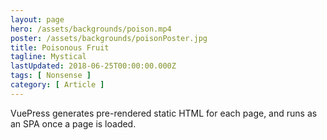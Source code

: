 ```yaml
---
layout: page
hero: /assets/backgrounds/poison.mp4
poster: /assets/backgrounds/poisonPoster.jpg
title: Poisonous Fruit
tagline: Mystical
lastUpdated: 2018-06-25T00:00:00.000Z
tags: [ Nonsense ]
category: [ Article ]
---
```

VuePress generates pre-rendered static HTML for each page, and runs as an SPA once a page is loaded.
<!-- more -->
